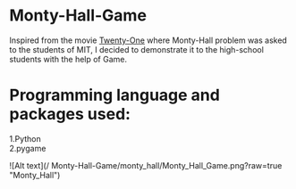 # Monty-Hall-Game

Inspired from the movie [Twenty-One](https://en.wikipedia.org/wiki/21_(2008_film)) where Monty-Hall problem was asked to the students of MIT, I decided to demonstrate it to the high-school students with the help of Game.

# Programming language and packages used:

1.Python <br />
2.pygame


![Alt text](/ Monty-Hall-Game/monty_hall/Monty_Hall_Game.png?raw=true "Monty_Hall")




